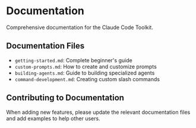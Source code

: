 # Documentation

Comprehensive documentation for the Claude Code Toolkit.

## Documentation Files

- `getting-started.md`: Complete beginner's guide
- `custom-prompts.md`: How to create and customize prompts
- `building-agents.md`: Guide to building specialized agents
- `command-development.md`: Creating custom slash commands

## Contributing to Documentation

When adding new features, please update the relevant documentation files and add examples to help other users.
